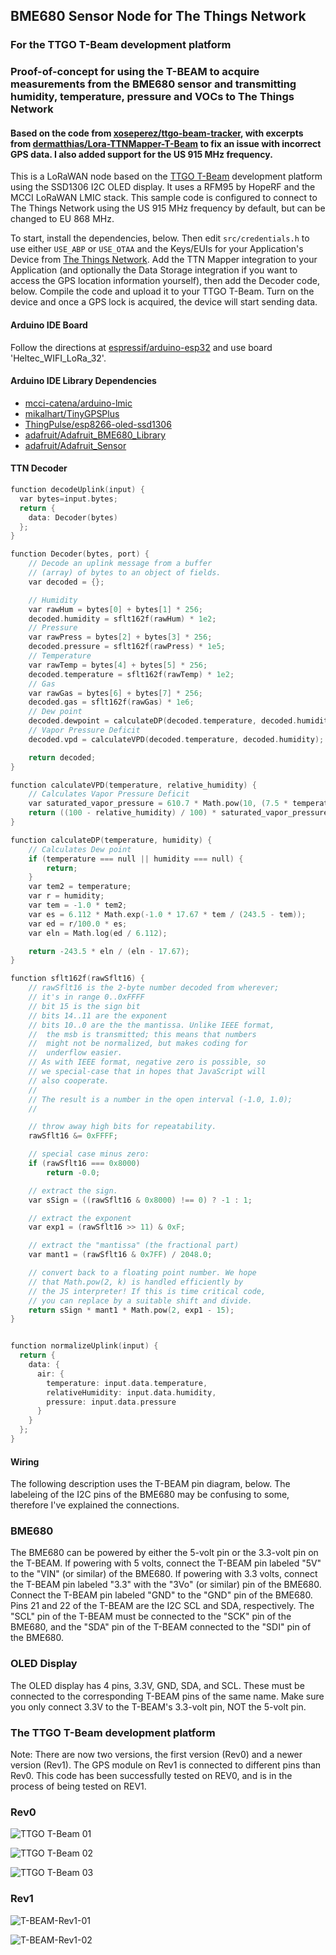 ## BME680 Sensor Node for The Things Network

### For the TTGO T-Beam development platform

### Proof-of-concept for using the T-BEAM to acquire measurements from the BME680 sensor and transmitting humidity, temperature, pressure and VOCs to The Things Network

#### Based on the code from [xoseperez/ttgo-beam-tracker](https://github.com/xoseperez/ttgo-beam-tracker), with excerpts from [dermatthias/Lora-TTNMapper-T-Beam](https://github.com/dermatthias/Lora-TTNMapper-T-Beam) to fix an issue with incorrect GPS data. I also added support for the US 915 MHz frequency.

This is a LoRaWAN node based on the [TTGO T-Beam](https://github.com/LilyGO/TTGO-T-Beam) development platform using the SSD1306 I2C OLED display.
It uses a RFM95 by HopeRF and the MCCI LoRaWAN LMIC stack. This sample code is configured to connect to The Things Network using the US 915 MHz frequency by default, but can be changed to EU 868 MHz.

To start, install the dependencies, below. Then edit ```src/credentials.h``` to use either ```USE_ABP``` or ```USE_OTAA``` and the Keys/EUIs for your Application's Device from [The Things Network](https://www.thethingsnetwork.org/). Add the TTN Mapper integration to your Application (and optionally the Data Storage integration if you want to access the GPS location information yourself), then add the Decoder code, below. Compile the code and upload it to your TTGO T-Beam. Turn on the device and once a GPS lock is acquired, the device will start sending data.

#### Arduino IDE Board

Follow the directions at [espressif/arduino-esp32](https://github.com/espressif/arduino-esp32) and use board 'Heltec_WIFI_LoRa_32'.

#### Arduino IDE Library Dependencies

 - [mcci-catena/arduino-lmic](https://github.com/mcci-catena/arduino-lmic)
 - [mikalhart/TinyGPSPlus](https://github.com/mikalhart/TinyGPSPlus)
 - [ThingPulse/esp8266-oled-ssd1306](https://github.com/ThingPulse/esp8266-oled-ssd1306)
 - [adafruit/Adafruit_BME680_Library](https://github.com/adafruit/Adafruit_BME680_Library)
 - [adafruit/Adafruit_Sensor](https://github.com/adafruit/Adafruit_Sensor)

#### TTN Decoder

```C
function decodeUplink(input) {
  var bytes=input.bytes;
  return {
    data: Decoder(bytes)
  };
}

function Decoder(bytes, port) {
    // Decode an uplink message from a buffer
    // (array) of bytes to an object of fields.
    var decoded = {};

    // Humidity
    var rawHum = bytes[0] + bytes[1] * 256;
    decoded.humidity = sflt162f(rawHum) * 1e2;
    // Pressure
    var rawPress = bytes[2] + bytes[3] * 256;
    decoded.pressure = sflt162f(rawPress) * 1e5;
    // Temperature
    var rawTemp = bytes[4] + bytes[5] * 256;
    decoded.temperature = sflt162f(rawTemp) * 1e2;
    // Gas
    var rawGas = bytes[6] + bytes[7] * 256;
    decoded.gas = sflt162f(rawGas) * 1e6;
    // Dew point
    decoded.dewpoint = calculateDP(decoded.temperature, decoded.humidity);
    // Vapor Pressure Deficit
    decoded.vpd = calculateVPD(decoded.temperature, decoded.humidity);

    return decoded;
}

function calculateVPD(temperature, relative_humidity) {
    // Calculates Vapor Pressure Deficit
    var saturated_vapor_pressure = 610.7 * Math.pow(10, (7.5 * temperature / (237.3 + temperature)));
    return ((100 - relative_humidity) / 100) * saturated_vapor_pressure;
}

function calculateDP(temperature, humidity) {
    // Calculates Dew point
    if (temperature === null || humidity === null) {
        return;
    }
    var tem2 = temperature;
    var r = humidity;
    var tem = -1.0 * tem2;
    var es = 6.112 * Math.exp(-1.0 * 17.67 * tem / (243.5 - tem));
    var ed = r/100.0 * es;
    var eln = Math.log(ed / 6.112);

    return -243.5 * eln / (eln - 17.67);
}

function sflt162f(rawSflt16) {
    // rawSflt16 is the 2-byte number decoded from wherever;
    // it's in range 0..0xFFFF
    // bit 15 is the sign bit
    // bits 14..11 are the exponent
    // bits 10..0 are the the mantissa. Unlike IEEE format,
    //  the msb is transmitted; this means that numbers
    //  might not be normalized, but makes coding for
    //  underflow easier.
    // As with IEEE format, negative zero is possible, so
    // we special-case that in hopes that JavaScript will
    // also cooperate.
    //
    // The result is a number in the open interval (-1.0, 1.0);
    //

    // throw away high bits for repeatability.
    rawSflt16 &= 0xFFFF;

    // special case minus zero:
    if (rawSflt16 === 0x8000)
        return -0.0;

    // extract the sign.
    var sSign = ((rawSflt16 & 0x8000) !== 0) ? -1 : 1;

    // extract the exponent
    var exp1 = (rawSflt16 >> 11) & 0xF;

    // extract the "mantissa" (the fractional part)
    var mant1 = (rawSflt16 & 0x7FF) / 2048.0;

    // convert back to a floating point number. We hope
    // that Math.pow(2, k) is handled efficiently by
    // the JS interpreter! If this is time critical code,
    // you can replace by a suitable shift and divide.
    return sSign * mant1 * Math.pow(2, exp1 - 15);
}


function normalizeUplink(input) {
  return {
    data: {
      air: {
        temperature: input.data.temperature,
        relativeHumidity: input.data.humidity,
        pressure: input.data.pressure
      }
    }
  };
}
```

#### Wiring

The following description uses the T-BEAM pin diagram, below. The labeleing of the I2C pins of the BME680 may be confusing to some, therefore I've explained the connections.

### BME680

The BME680 can be powered by either the 5-volt pin or the 3.3-volt pin on the T-BEAM. If powering with 5 volts, connect the T-BEAM pin labeled "5V" to the "VIN" (or similar) of the BME680. If powering with 3.3 volts, connect the T-BEAM pin labeled "3.3" with the "3Vo" (or similar) pin of the BME680. Connect the T-BEAM pin labeled "GND" to the "GND" pin of the BME680. Pins 21 and 22 of the T-BEAM are the I2C SCL and SDA, respectively. The "SCL" pin of the T-BEAM must be connected to the "SCK" pin of the BME680, and the "SDA" pin of the T-BEAM connected to the "SDI" pin of the BME680.

### OLED Display

The OLED display has 4 pins, 3.3V, GND, SDA, and SCL. These must be connected to the corresponding T-BEAM pins of the same name. Make sure you only connect 3.3V to the T-BEAM's 3.3-volt pin, NOT the 5-volt pin.

### The TTGO T-Beam development platform

Note: There are now two versions, the first version (Rev0) and a newer version (Rev1). The GPS module on Rev1 is connected to different pins than Rev0. This code has been successfully tested on REV0, and is in the process of being tested on REV1.

### Rev0

![TTGO T-Beam 01](img/TTGO-TBeam-01.jpg)

![TTGO T-Beam 02](img/TTGO-TBeam-02.jpg)

![TTGO T-Beam 03](img/TTGO-TBeam-03.jpg)

### Rev1

![T-BEAM-Rev1-01](img/T-BEAM-Rev1-01.jpg)

![T-BEAM-Rev1-02](img/T-BEAM-Rev1-02.jpg)
